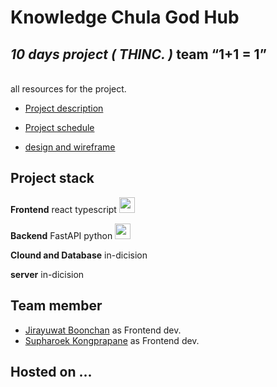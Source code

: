 # Knowledge Chula God Hub

## _10 days project ( THINC. )_ team <q>1+1 = 1</q>

<br>
all resources for the project.

- [Project description](https://discord.com/channels/1031518864514752543/1031518865160683573/1031580529994256466)

- [Project schedule](https://discord.com/channels/1031518864514752543/1031518865160683573/1031587967455740056)

- [design and wireframe](https://discord.com/channels/1031518864514752543/1031518865160683573/1031588713609838642)

## Project stack

**Frontend** react typescript <img src="https://upload.wikimedia.org/wikipedia/commons/thumb/a/a7/React-icon.svg/1200px-React-icon.svg.png" width ="25">

**Backend** FastAPI python <img src="https://miro.medium.com/max/800/1*Q5EUk28Xc3iCDoMSkrd1_w.png" width="25">

**Clound and Database** in-dicision

**server** in-dicision

## Team member

- [Jirayuwat Boonchan](https://github.com/jirayuwat12) as Frontend dev.
- [Supharoek Kongprapane](https://github.com/jirayuwat12) as Frontend dev.

## Hosted on ...

